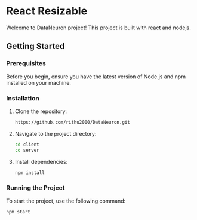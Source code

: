 # React Resizable

Welcome to DataNeuron project! This project is built with react and nodejs.

## Getting Started

### Prerequisites

Before you begin, ensure you have the latest version of Node.js and npm installed on your machine.

### Installation

1. Clone the repository:

    ```bash
    https://github.com/rithu2000/DataNeuron.git
    ```

2. Navigate to the project directory:

    ```bash
    cd client
    cd server
    ```

3. Install dependencies:

    ```bash
    npm install
    ```

### Running the Project

To start the project, use the following command:

```bash
npm start
